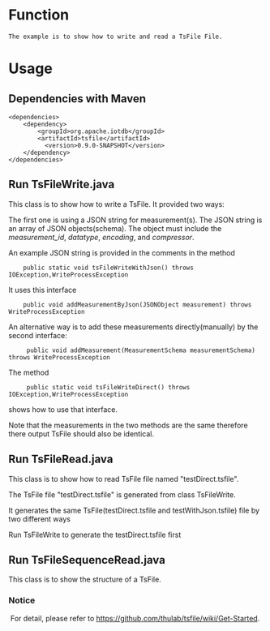 <!--

    Licensed to the Apache Software Foundation (ASF) under one
    or more contributor license agreements.  See the NOTICE file
    distributed with this work for additional information
    regarding copyright ownership.  The ASF licenses this file
    to you under the Apache License, Version 2.0 (the
    "License"); you may not use this file except in compliance
    with the License.  You may obtain a copy of the License at

        http://www.apache.org/licenses/LICENSE-2.0

    Unless required by applicable law or agreed to in writing,
    software distributed under the License is distributed on an
    "AS IS" BASIS, WITHOUT WARRANTIES OR CONDITIONS OF ANY
    KIND, either express or implied.  See the License for the
    specific language governing permissions and limitations
    under the License.

-->

# Function
```
The example is to show how to write and read a TsFile File.
```
# Usage
## Dependencies with Maven

```
<dependencies>
    <dependency>
        <groupId>org.apache.iotdb</groupId>
        <artifactId>tsfile</artifactId>
     	  <version>0.9.0-SNAPSHOT</version>
    </dependency>
</dependencies>
```


## Run TsFileWrite.java


  This class is to show how to write a TsFile. It provided two ways:
  
   The first one is using a JSON string for measurement(s). The JSON string is an array of JSON 
   objects(schema). The object must include the *measurement_id*, *datatype*, *encoding*, and 
   *compressor*. 
   
   An example JSON string is provided in the comments in 
   the method
   
        public static void tsFileWriteWithJson() throws IOException,WriteProcessException
   It uses this interface
   
        public void addMeasurementByJson(JSONObject measurement) throws WriteProcessException  
   An alternative way is to add these measurements directly(manually) by the second interface: 
   
         public void addMeasurement(MeasurementSchema measurementSchema) throws WriteProcessException
   
   The method
   
         public static void tsFileWriteDirect() throws IOException,WriteProcessException
   shows how to use that interface.
   
   Note that the measurements in the two methods are the same therefore there output TsFile should also be identical.


  
## Run TsFileRead.java

 This class is to show how to read TsFile file named "testDirect.tsfile".
 
 The TsFile file "testDirect.tsfile" is generated from class TsFileWrite.
 
 It generates the same TsFile(testDirect.tsfile and testWithJson.tsfile) file by two different ways
 
 Run TsFileWrite to generate the testDirect.tsfile first
 
## Run TsFileSequenceRead.java

  This class is to show the structure of a TsFile.

### Notice 
  For detail, please refer to https://github.com/thulab/tsfile/wiki/Get-Started.
